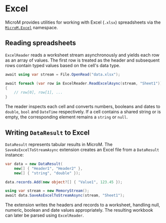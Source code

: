 # Excel

MicroM provides utilities for working with Excel (`.xlsx`) spreadsheets via the [`MicroM.Excel`](../../..//core/Excel) namespace.

## Reading spreadsheets

`ExcelReader` reads a worksheet stream asynchronously and yields each row as an array of values. The first row is treated as the header and subsequent rows contain typed values based on the cell's data type.

```csharp
await using var stream = File.OpenRead("data.xlsx");

await foreach (var row in ExcelReader.ReadExcelAsync(stream, "Sheet1"))
{
    // row[0], row[1], ...
}
```

The reader inspects each cell and converts numbers, booleans and dates to `double`, `bool` and `DateTime` respectively. If a cell contains a shared string or is empty, the corresponding element remains a `string` or `null`.

## Writing `DataResult` to Excel

`DataResult` represents tabular results in MicroM. The `SaveAsExcelToStreamAsync` extension creates an Excel file from a `DataResult` instance:

```csharp
var data = new DataResult(
    new[] { "Header1", "Header2" },
    new[] { "string", "double" });

data.records.Add(new object?[] { "Value1", 123.45 });

using var stream = new MemoryStream();
await data.SaveAsExcelToStreamAsync(stream, "Sheet1");
```

The extension writes the headers and records to a worksheet, handling null, numeric, boolean and date values appropriately. The resulting workbook can later be parsed using `ExcelReader`.
